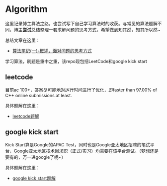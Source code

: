 # Algorithm
这里记录博主算法之路，也尝试写下自己学习算法时的收获。与常见的算法题解不同，博主**尝试**总结整理一套求解问题的思考方式，希望做到知其然，知其所以然~

总结文章在这里：
* [算法笔记(一)-概述，面对问题的思考方式](https://akeeper.space/blog/%E7%AE%97%E6%B3%95%E7%AC%94%E8%AE%B0%EF%BC%88%E4%B8%80%EF%BC%89%E6%A6%82%E8%BF%B0.html)

学习算法，刷题是重中之重，该repo现包括LeetCode和google kick start
## leetcode
目前ac 100+，答案尽可能地对运行时间进行了优化，即faster than 97.00% of C++ online submissions at least.

具体题解在这里：
* [leetcode题解](https://akeeper.space/blog/leetcode-answers)

## google kick start
Kick Start算是Google的APAC Test，同时也是Google亚太地区招聘的笔试平台，Google亚太地区技术岗求职（正式/实习）均需要在该平台测试。（梦想还是要有的，万一进google了呢~）

具体题解在这里：
* [google kick start题解](https://akeeper.space/blog/kick-start)

